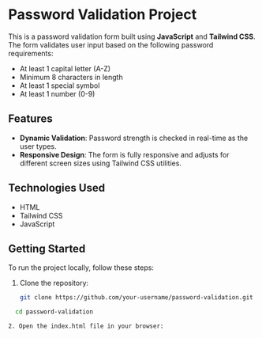 # Password Validation Project

This is a password validation form built using **JavaScript** and **Tailwind CSS**. The form validates user input based on the following password requirements:
- At least 1 capital letter (A-Z)
- Minimum 8 characters in length
- At least 1 special symbol
- At least 1 number (0-9)

## Features
- **Dynamic Validation**: Password strength is checked in real-time as the user types.
- **Responsive Design**: The form is fully responsive and adjusts for different screen sizes using Tailwind CSS utilities.

## Technologies Used
- HTML
- Tailwind CSS
- JavaScript

## Getting Started
To run the project locally, follow these steps:

1. Clone the repository:
   ```bash
   git clone https://github.com/your-username/password-validation.git
  ```bash
    cd password-validation

2. Open the index.html file in your browser:
